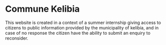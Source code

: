 # Commune Kelibia
This website is created in a context of a summer internship giving access to citizens to public information provided by the municipality of kelibia, and in case of no response the citizen have the ability to submit an enquiry to reconsider.

